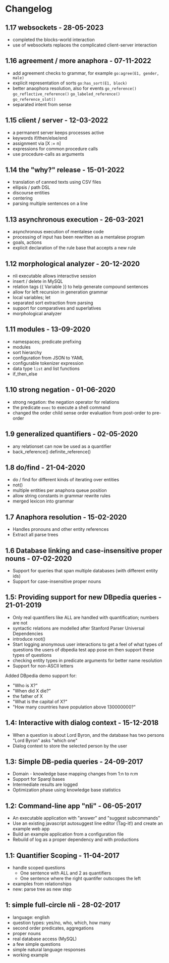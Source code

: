 # Changelog

## 1.17 websockets - 28-05-2023

- completed the blocks-world interaction
- use of websockets replaces the complicated client-server interaction

## 1.16 agreement / more anaphora - 07-11-2022

- add agreement checks to grammar, for example `go:agree(E1, gender, male)`
- explicit representation of sorts `go:has_sort(E1, block)`
- better anaophora resolution, also for events `go_reference()` `go_reflective_reference()` `go_labeled_reference()` `go_reference_slot()`
- separated intent from sense

## 1.15 client / server - 12-03-2022

* a permanent server keeps processes active
* keywords if/then/else/end
* assignment via [X := n]
* expressions for common procedure calls
* use procedure-calls as arguments

## 1.14 the "why?" release - 15-01-2022

* translation of canned texts using CSV files
* ellipsis / path DSL
* discourse entities
* centering
* parsing multiple sentences on a line

## 1.13 asynchronous execution - 26-03-2021

* asynchronous execution of mentalese code
* processing of input has been rewritten as a mentalese program
* goals, actions
* explicit declaration of the rule base that accepts a new rule

## 1.12 morphological analyzer - 20-12-2020

* nli executable allows interactive session
* insert / delete in MySQL
* relation tags {{ Variable }} to help generate compound sentences
* allow for left recursion in generation grammar
* local variables; let
* separated sort extraction from parsing
* support for comparatives and superlatives
* morphological analyzer

## 1.11 modules - 13-09-2020

* namespaces; predicate prefixing
* modules
* sort hierarchy
* configuration from JSON to YAML
* configurable tokenizer expression
* data type `list` and list functions
* if_then_else

## 1.10 strong negation - 01-06-2020

* strong negation: the negation operator for relations
* the predicate `exec` to execute a shell command
* changed the order child sense order evaluation from post-order to pre-order

## 1.9 generalized quantifiers - 02-05-2020

* any relationset can now be used as a quantifier
* back_reference() definite_reference()

## 1.8 do/find - 21-04-2020

* do / find for different kinds of iterating over entities
* not()
* multiple entities per anaphora queue position
* allow string constants in grammar rewrite rules
* merged lexicon into grammar

## 1.7 Anaphora resolution - 15-02-2020

* Handles pronouns and other entity references
* Extract all parse trees

## 1.6 Database linking and case-insensitive proper nouns - 07-02-2020

* Support for queries that span multiple databases (with different entity ids)
* Support for case-insensitive proper nouns

## 1.5: Providing support for new DBpedia queries - 21-01-2019

* Only real quantifiers like ALL are handled with quantification; numbers are not
* syntactic relations are modelled after Stanford Parser Universal Dependencies
* introduce root()
* Start logging anonymous user interactions to get a feel of what types of questions the users of dbpedia test app pose en then support these types of questions
* checking entity types in predicate arguments for better name resolution
* Support for non-ASCII letters

Added DBpedia demo support for:

* "Who is X?"
* "When did X die?"
* the father of X
* "What is the capital of X?"
* "How many countries have population above 130000000?"

## 1.4: Interactive with dialog context - 15-12-2018

* When a question is about Lord Byron, and the database has two persons "Lord Byron" asks "which one"
* Dialog context to store the selected person by the user

## 1.3: Simple DB-pedia queries - 24-09-2017

* Domain - knowledge base mapping changes from 1:n to n:m
* Support for Sparql bases
* Intermediate results are logged
* Optimization phase using knowledge base statistics

## 1.2: Command-line app "nli" - 06-05-2017

* An executable application with "answer" and "suggest subcommands"
* Use an existing javascript autosuggest line editor (Tag-it!) and create an example web app
* Build an example application from a configuration file
* Rebuild of log as a proper dependency and with productions

## 1.1: Quantifier Scoping - 11-04-2017

* handle scoped questions
    * One sentence with ALL and 2 as quantifiers
    * One sentence where the right quantifer outscopes the left
* examples from relationships
* new: parse tree as new step

## 1: simple full-circle nli - 28-02-2017

* language: english
* question types: yes/no, who, which, how many
* second order predicates, aggregations
* proper nouns
* real database access (MySQL)
* a few simple questions
* simple natural language responses
* working example
